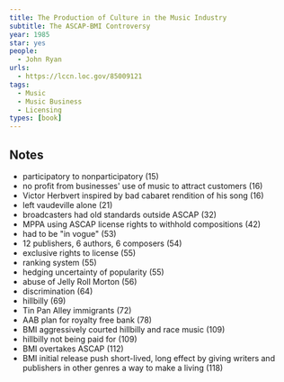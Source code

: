 ```yaml
---
title: The Production of Culture in the Music Industry
subtitle: The ASCAP-BMI Controversy
year: 1985
star: yes
people:
  - John Ryan
urls:
  - https://lccn.loc.gov/85009121
tags:
  - Music
  - Music Business
  - Licensing
types: [book]
---
```


## Notes
- participatory to nonparticipatory  (15)
- no profit from businesses' use of music to attract customers  (16)
- Victor Herbvert inspired by bad cabaret rendition of his song  (16)
- left vaudeville alone  (21)
- broadcasters had old standards outside ASCAP  (32)
- MPPA using ASCAP license rights to withhold compositions  (42)
- had to be "in vogue"  (53)
- 12 publishers, 6 authors, 6 composers  (54)
- exclusive rights to license  (55)
- ranking system  (55)
- hedging uncertainty of popularity  (55)
- abuse of Jelly Roll Morton  (56)
- discrimination  (64)
- hillbilly  (69)
- Tin Pan Alley immigrants  (72)
- AAB plan for royalty free bank  (78)
- BMI aggressively courted hillbilly and race music  (109)
- hillbilly not being paid for  (109)
- BMI overtakes ASCAP  (112)
- BMI initial release push short-lived, long effect by giving writers and publishers in other genres a way to make a living  (118)

